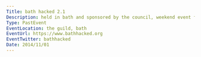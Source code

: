 ```yaml
---
Title: bath hacked 2.1
Description: held in bath and sponsored by the council, weekend event for developers to use local data to create new apps and mashups.
Type: PastEvent
EventLocation: the guild, bath
EventUrl: https://www.bathhacked.org
EventTwitter: bathhacked
Date: 2014/11/01
---
```

